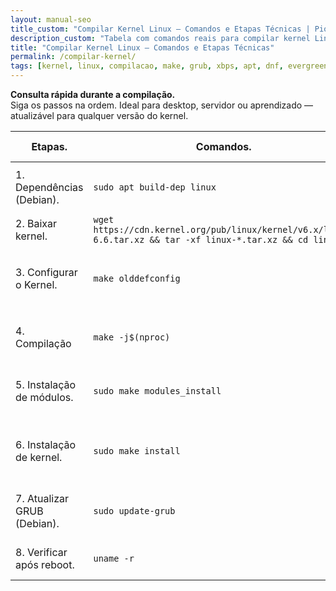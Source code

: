 ```yaml
---
layout: manual-seo
title_custom: "Compilar Kernel Linux — Comandos e Etapas Técnicas | Piolinux"
description_custom: "Tabela com comandos reais para compilar kernel Linux: dependências, configuração, make -j$(nproc), instalação e atualização do GRUB."
title: "Compilar Kernel Linux — Comandos e Etapas Técnicas"
permalink: /compilar-kernel/
tags: [kernel, linux, compilacao, make, grub, xbps, apt, dnf, evergreen]
---
```






<section class="post-content">


  <div>
    <strong> Consulta rápida durante a compilação.</strong><br>
    Siga os passos na ordem. Ideal para desktop, servidor ou aprendizado — atualizável para qualquer versão do kernel.
  </div>


<table class="evergreen-table">
  <thead>
    <tr>
      <th>Etapas.</th>
      <th>Comandos.</th>
      <th>Observações Críticas.</th>
    </tr>
  </thead>
  <tbody>
    <tr>
      <td data-label="Etapa">1. Dependências (Debian).</td>
      <td data-label="Comando"><code>sudo apt build-dep linux</code></td>
      <td data-label="Observação Crítica">Use <code>apt</code>, <code>dnf</code>, <code>xbps-install</code> conforme sua distro.</td>
    </tr>
    <tr>
      <td data-label="Etapa">2. Baixar kernel.</td>
      <td data-label="Comando"><code>wget https://cdn.kernel.org/pub/linux/kernel/v6.x/linux-6.6.tar.xz && tar -xf linux-*.tar.xz && cd linux-*</code></td>
      <td data-label="Observação Crítica">Sempre de <a href="https://kernel.org">kernel.org</a></td>
    </tr>
    <tr>
      <td data-label="Etapa">3. Configurar o Kernel.</td>
      <td data-label="Comando"><code>make olddefconfig</code></td>
      <td data-label="Observação Crítica">Mantém sua config atual. Utilize <code>make menuconfig</code> para ajustes.</td>
    </tr>
    <tr>
      <td data-label="Etapa">4. Compilação</td>
      <td data-label="Comando"><code>make -j$(nproc)</code></td>
      <td data-label="Observação Crítica">Sem o comando <code>-j</code>, leva horas. Evite <code>-j8</code> fixo.</td>
    </tr>
    <tr>
      <td data-label="Etapa">5. Instalação de módulos.</td>
      <td data-label="Comando"><code>sudo make modules_install</code></td>
      <td data-label="Observação Crítica">Obrigatório — sem os drivers não carregam.</td>
    </tr>
    <tr>
      <td data-label="Etapa">6. Instalação de kernel.</td>
      <td data-label="Comando"><code>sudo make install</code></td>
      <td data-label="Observação Crítica"> Instala o kernel, System.map e config no /boot/.</td>
    </tr>
    <tr>
      <td data-label="Etapa">7. Atualizar GRUB (Debian).</td>
      <td data-label="Comando"><code>sudo update-grub</code></td>
      <td data-label="Observação Crítica">Verifique se o novo kernel aparece no menu.</td>
    </tr>
    <tr>
      <td data-label="Etapa">8. Verificar após reboot.</td>
      <td data-label="Comando"><code>uname -r</code></td>
      <td data-label="Observação Crítica">Confirme que a versão mudou.</td>
    </tr>
  </tbody>
</table>
</section>

<script type="application/ld+json">
{
  "@context": "https://schema.org",
  "@type": "TechArticle",
  "headline": "Compilar Kernel Linux — Comandos e Etapas Técnicas",
  "description": "Tabela com comandos reais para compilar kernel Linux: dependências, configuração, make -j$(nproc), instalação e atualização do GRUB.",
  "articleBody": "Comandos para compilar kernel Linux: instalação de dependências por distro, download do kernel.org, configuração com make olddefconfig, compilação com make -j$(nproc), instalação com make modules_install install, atualização do GRUB com update-grub ou grub2-mkconfig.",
  "inLanguage": "pt-BR",
  "url": "{{ page.url | absolute_url }}",
  "mainEntityOfPage": {
    "@type": "WebPage",
    "@id": "{{ page.url | absolute_url }}"
  },
  "author": {
    "@type": "Person",
    "name": "Piolinux",
    "url": "https://piolinux.com"
  },
  "publisher": {
    "@type": "Organization",
    "name": "Piolinux",
    "logo": {
      "@type": "ImageObject",
      "url": "https://piolinux.com/logo-512.png",
      "width": 512,
      "height": 512
    }
  },
  "datePublished": "{{ page.date | date_to_rfc3339 }}",
  "dateModified": "{{ page.last_modified_at | date_to_rfc3339 }}"
}
</script>
